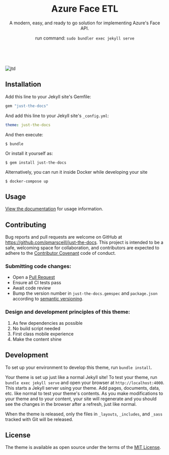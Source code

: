 <p align="center">
    <h1 align="center">Azure Face ETL</h1>
    <p align="center">A modern, easy, and ready to go solution for implementing Azure's Face API.</p>
    <p align="center">run command: 
<code>sudo bundler exec jekyll serve</code></p>
    <br><br><br>
</p>

![jtd](https://user-images.githubusercontent.com/896475/47384541-89053c80-d6d5-11e8-98dc-dba16e192de9.gif)

## Installation

Add this line to your Jekyll site's Gemfile:

```ruby
gem "just-the-docs"
```

And add this line to your Jekyll site's `_config.yml`:

```yaml
theme: just-the-docs
```

And then execute:

    $ bundle

Or install it yourself as:

    $ gem install just-the-docs

Alternatively, you can run it inside Docker while developing your site

    $ docker-compose up

## Usage

[View the documentation](https://pmarsceill.github.io/just-the-docs/) for usage information.

## Contributing

Bug reports and pull requests are welcome on GitHub at https://github.com/pmarsceill/just-the-docs. This project is intended to be a safe, welcoming space for collaboration, and contributors are expected to adhere to the [Contributor Covenant](http://contributor-covenant.org) code of conduct.

### Submitting code changes:

- Open a [Pull Request](https://github.com/pmarsceill/just-the-docs/pulls)
- Ensure all CI tests pass
- Await code review
- Bump the version number in `just-the-docs.gemspec` and `package.json` according to [semantic versioning](https://semver.org/).

### Design and development principles of this theme:

1. As few dependencies as possible
2. No build script needed
3. First class mobile experience
4. Make the content shine

## Development

To set up your environment to develop this theme, run `bundle install`.

Your theme is set up just like a normal Jekyll site! To test your theme, run `bundle exec jekyll serve` and open your browser at `http://localhost:4000`. This starts a Jekyll server using your theme. Add pages, documents, data, etc. like normal to test your theme's contents. As you make modifications to your theme and to your content, your site will regenerate and you should see the changes in the browser after a refresh, just like normal.

When the theme is released, only the files in `_layouts`, `_includes`, and `_sass` tracked with Git will be released.

## License

The theme is available as open source under the terms of the [MIT License](http://opensource.org/licenses/MIT).
